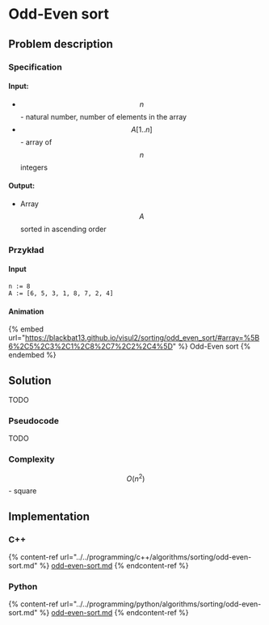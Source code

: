 # Odd-Even sort

## Problem description

<!-- TODO -->

### Specification

#### Input:

* $$n$$ - natural number, number of elements in the array
* $$A[1..n]$$ - array of $$n$$ integers

#### Output:

* Array $$A$$ sorted in ascending order 

### **Przykład**

#### Input

```
n := 8
A := [6, 5, 3, 1, 8, 7, 2, 4]
```

#### Animation

{% embed url="https://blackbat13.github.io/visul2/sorting/odd_even_sort/#array=%5B6%2C5%2C3%2C1%2C8%2C7%2C2%2C4%5D" %}
Odd-Even sort
{% endembed %}

## Solution

TODO

### Pseudocode

TODO

### Complexity

$$O(n^2)$$ - square

## Implementation

### C++

{% content-ref url="../../programming/c++/algorithms/sorting/odd-even-sort.md" %}
[odd-even-sort.md](../../programming/c++/algorithms/sorting/odd-even-sort.md)
{% endcontent-ref %}

### Python

{% content-ref url="../../programming/python/algorithms/sorting/odd-even-sort.md" %}
[odd-even-sort.md](../../programming/python/algorithms/sorting/odd-even-sort.md)
{% endcontent-ref %}
